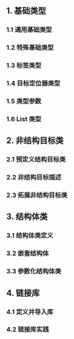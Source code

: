 ## 1. 基础类型



### 1.1 通用基础类型

### 1.2 特殊基础类型

### 1.3 标签类型

### 1.4 目标定位器类型

### 1.5 类型参数

### 1.6 List 类型



## 2. 非结构目标类

### 2.1 预定义结构目标类

### 2.2 非结构目标描述

### 2.3 拓展非结构目标类



## 3. 结构体类

### 3.1 结构体类定义

### 3.2 嵌套结构体

### 3.3 参数化结构体类



## 4. 链接库

### 4.1 定义并导入库

### 4.2 链接库实践



